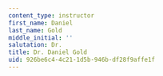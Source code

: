 ```yaml
---
content_type: instructor
first_name: Daniel
last_name: Gold
middle_initial: ''
salutation: Dr.
title: Dr. Daniel Gold
uid: 926be6c4-4c21-1d5b-946b-df28f9affe1f
---
```


